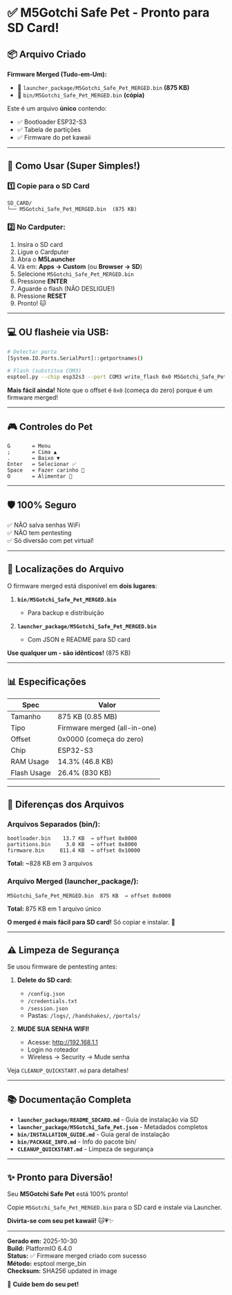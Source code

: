 # ✅ M5Gotchi Safe Pet - Pronto para SD Card!

## 📦 Arquivo Criado

**Firmware Merged (Tudo-em-Um):**
- 📁 `launcher_package/M5Gotchi_Safe_Pet_MERGED.bin` **(875 KB)**
- 📁 `bin/M5Gotchi_Safe_Pet_MERGED.bin` **(cópia)**

Este é um arquivo **único** contendo:
- ✅ Bootloader ESP32-S3
- ✅ Tabela de partições
- ✅ Firmware do pet kawaii

---

## 🚀 Como Usar (Super Simples!)

### 1️⃣ Copie para o SD Card

```
SD_CARD/
└── M5Gotchi_Safe_Pet_MERGED.bin  (875 KB)
```

### 2️⃣ No Cardputer:

1. Insira o SD card
2. Ligue o Cardputer
3. Abra o **M5Launcher**
4. Vá em: **Apps → Custom** (ou **Browser → SD**)
5. Selecione `M5Gotchi_Safe_Pet_MERGED.bin`
6. Pressione **ENTER**
7. Aguarde o flash (NÃO DESLIGUE!)
8. Pressione **RESET**
9. Pronto! 🐱

---

## 💻 OU flasheie via USB:

```bash
# Detectar porta
[System.IO.Ports.SerialPort]::getportnames()

# Flash (substitua COM3)
esptool.py --chip esp32s3 --port COM3 write_flash 0x0 M5Gotchi_Safe_Pet_MERGED.bin
```

**Mais fácil ainda!** Note que o offset é `0x0` (começa do zero) porque é um firmware merged!

---

## 🎮 Controles do Pet

```
G       = Menu
;       = Cima ▲
.       = Baixo ▼
Enter   = Selecionar ✅
Space   = Fazer carinho 🐾
O       = Alimentar 🍕
```

---

## 🛡️ 100% Seguro

✅ NÃO salva senhas WiFi  
✅ NÃO tem pentesting  
✅ Só diversão com pet virtual!

---

## 📁 Localizações do Arquivo

O firmware merged está disponível em **dois lugares**:

1. **`bin/M5Gotchi_Safe_Pet_MERGED.bin`**
   - Para backup e distribuição

2. **`launcher_package/M5Gotchi_Safe_Pet_MERGED.bin`**
   - Com JSON e README para SD card

**Use qualquer um - são idênticos!** (875 KB)

---

## 📊 Especificações

| Spec | Valor |
|------|-------|
| Tamanho | 875 KB (0.85 MB) |
| Tipo | Firmware merged (all-in-one) |
| Offset | 0x0000 (começa do zero) |
| Chip | ESP32-S3 |
| RAM Usage | 14.3% (46.8 KB) |
| Flash Usage | 26.4% (830 KB) |

---

## 🔧 Diferenças dos Arquivos

### Arquivos Separados (bin/):
```
bootloader.bin    13.7 KB  → offset 0x0000
partitions.bin     3.0 KB  → offset 0x8000
firmware.bin     811.4 KB  → offset 0x10000
```
**Total:** ~828 KB em 3 arquivos

### Arquivo Merged (launcher_package/):
```
M5Gotchi_Safe_Pet_MERGED.bin  875 KB  → offset 0x0000
```
**Total:** 875 KB em 1 arquivo único

**O merged é mais fácil para SD card!** Só copiar e instalar. 🎯

---

## ⚠️ Limpeza de Segurança

Se usou firmware de pentesting antes:

1. **Delete do SD card:**
   - `/config.json`
   - `/credentials.txt`
   - `/session.json`
   - Pastas: `/logs/`, `/handshakes/`, `/portals/`

2. **MUDE SUA SENHA WIFI!**
   - Acesse: http://192.168.1.1
   - Login no roteador
   - Wireless → Security → Mude senha

Veja `CLEANUP_QUICKSTART.md` para detalhes!

---

## 📚 Documentação Completa

- **`launcher_package/README_SDCARD.md`** - Guia de instalação via SD
- **`launcher_package/M5Gotchi_Safe_Pet.json`** - Metadados completos
- **`bin/INSTALLATION_GUIDE.md`** - Guia geral de instalação
- **`bin/PACKAGE_INFO.md`** - Info do pacote bin/
- **`CLEANUP_QUICKSTART.md`** - Limpeza de segurança

---

## ✨ Pronto para Diversão!

Seu **M5Gotchi Safe Pet** está 100% pronto!

Copie `M5Gotchi_Safe_Pet_MERGED.bin` para o SD card e instale via Launcher.

**Divirta-se com seu pet kawaii!** 🐱💗✨

---

**Gerado em:** 2025-10-30  
**Build:** PlatformIO 6.4.0  
**Status:** ✅ Firmware merged criado com sucesso  
**Método:** esptool merge_bin  
**Checksum:** SHA256 updated in image

🐾 **Cuide bem do seu pet!**
